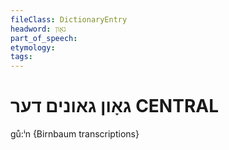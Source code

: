 ```yaml
---
fileClass: DictionaryEntry
headword: גאָון
part_of_speech: 
etymology: 
tags: 
---
```

גאָון
גאונים
דער 
CENTRAL
========

gů:ⁱn {Birnbaum transcriptions}